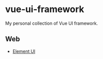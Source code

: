 # vue-ui-framework

My personal collection of Vue UI framework.

## Web

* [Element UI](http://element.eleme.io/)